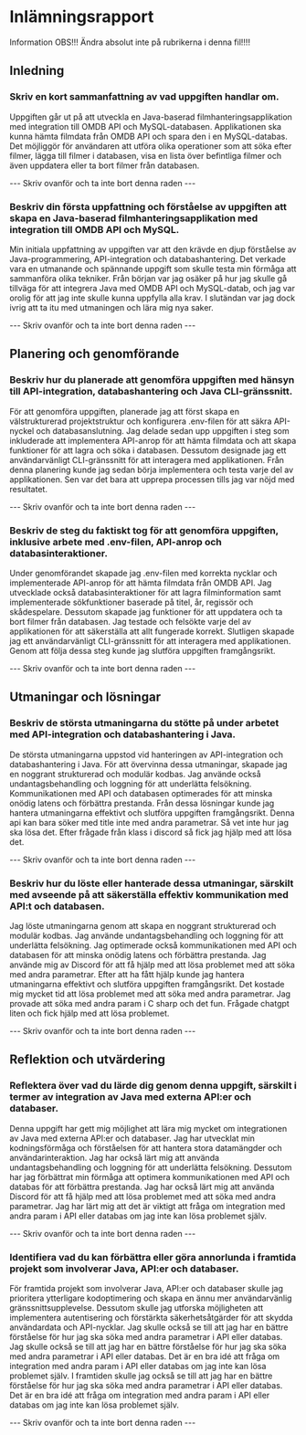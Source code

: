 # Inlämningsrapport

Information
OBS!!! Ändra absolut inte på rubrikerna i denna fil!!!!

## Inledning

### Skriv en kort sammanfattning av vad uppgiften handlar om.

Uppgiften går ut på att utveckla en Java-baserad filmhanteringsapplikation med integration till OMDB API och MySQL-databasen. Applikationen ska kunna hämta filmdata från OMDB API och spara den i en MySQL-databas. Det möjliggör för användaren att utföra olika operationer som att söka efter filmer, lägga till filmer i databasen, visa en lista över befintliga filmer och även uppdatera eller ta bort filmer från databasen.

--- Skriv ovanför och ta inte bort denna raden ---

### Beskriv din första uppfattning och förståelse av uppgiften att skapa en Java-baserad filmhanteringsapplikation med integration till OMDB API och MySQL.

Min initiala uppfattning av uppgiften var att den krävde en djup förståelse av Java-programmering, API-integration och databashantering. Det verkade vara en utmanande och spännande uppgift som skulle testa min förmåga att sammanföra olika tekniker. Från början var jag osäker på hur jag skulle gå tillväga för att integrera Java med OMDB API och MySQL-datab, och jag var orolig för att jag inte skulle kunna uppfylla alla krav. I slutändan var jag dock ivrig att ta itu med utmaningen och lära mig nya saker.

--- Skriv ovanför och ta inte bort denna raden ---

## Planering och genomförande

### Beskriv hur du planerade att genomföra uppgiften med hänsyn till API-integration, databashantering och Java CLI-gränssnitt.

För att genomföra uppgiften, planerade jag att först skapa en välstrukturerad projektstruktur och konfigurera .env-filen för att säkra API-nyckel och databasanslutning. Jag delade sedan upp uppgiften i steg som inkluderade att implementera API-anrop för att hämta filmdata och att skapa funktioner för att lagra och söka i databasen. Dessutom designade jag ett användarvänligt CLI-gränssnitt för att interagera med applikationen. Från denna planering kunde jag sedan börja implementera och testa varje del av applikationen. Sen var det bara att upprepa processen tills jag var nöjd med resultatet.

--- Skriv ovanför och ta inte bort denna raden ---

### Beskriv de steg du faktiskt tog för att genomföra uppgiften, inklusive arbete med .env-filen, API-anrop och databasinteraktioner.

Under genomförandet skapade jag .env-filen med korrekta nycklar och implementerade API-anrop för att hämta filmdata från OMDB API. Jag utvecklade också databasinteraktioner för att lagra filminformation samt implementerade sökfunktioner baserade på titel, år, regissör och skådespelare. Dessutom skapade jag funktioner för att uppdatera och ta bort filmer från databasen. Jag testade och felsökte varje del av applikationen för att säkerställa att allt fungerade korrekt. Slutligen skapade jag ett användarvänligt CLI-gränssnitt för att interagera med applikationen. Genom att följa dessa steg kunde jag slutföra uppgiften framgångsrikt.

--- Skriv ovanför och ta inte bort denna raden ---

## Utmaningar och lösningar

### Beskriv de största utmaningarna du stötte på under arbetet med API-integration och databashantering i Java.

De största utmaningarna uppstod vid hanteringen av API-integration och databashantering i Java. För att övervinna dessa utmaningar, skapade jag en noggrant strukturerad och modulär kodbas. Jag använde också undantagsbehandling och loggning för att underlätta felsökning. Kommunikationen med API och databasen optimerades för att minska onödig latens och förbättra prestanda. Från dessa lösningar kunde jag hantera utmaningarna effektivt och slutföra uppgiften framgångsrikt. Denna api kan bara söker med title inte med andra parametrar. Så vet inte hur jag ska lösa det. Efter frågade från klass i discord så fick jag hjälp med att lösa det.


--- Skriv ovanför och ta inte bort denna raden ---

### Beskriv hur du löste eller hanterade dessa utmaningar, särskilt med avseende på att säkerställa effektiv kommunikation med API:t och databasen.

Jag löste utmaningarna genom att skapa en noggrant strukturerad och modulär kodbas. Jag använde undantagsbehandling och loggning för att underlätta felsökning. Jag optimerade också kommunikationen med API och databasen för att minska onödig latens och förbättra prestanda. Jag använde mig av Discord för att få hjälp med att lösa problemet med att söka med andra parametrar. Efter att ha fått hjälp kunde jag hantera utmaningarna effektivt och slutföra uppgiften framgångsrikt. Det kostade mig mycket tid att lösa problemet med att söka med andra parametrar. Jag provade att söka med andra param i C sharp och det fun. Frågade chatgpt liten och fick hjälp med att lösa problemet.

--- Skriv ovanför och ta inte bort denna raden ---

## Reflektion och utvärdering

### Reflektera över vad du lärde dig genom denna uppgift, särskilt i termer av integration av Java med externa API:er och databaser.

Denna uppgift har gett mig möjlighet att lära mig mycket om integrationen av Java med externa API:er och databaser. Jag har utvecklat min kodningsförmåga och förståelsen för att hantera stora datamängder och användarinteraktion. Jag har också lärt mig att använda undantagsbehandling och loggning för att underlätta felsökning. Dessutom har jag förbättrat min förmåga att optimera kommunikationen med API och databas för att förbättra prestanda. Jag har också lärt mig att använda Discord för att få hjälp med att lösa problemet med att söka med andra parametrar. Jag har lärt mig att det är viktigt att fråga om integration med andra param i API eller databas om jag inte kan lösa problemet själv.

--- Skriv ovanför och ta inte bort denna raden ---

### Identifiera vad du kan förbättra eller göra annorlunda i framtida projekt som involverar Java, API:er och databaser.

För framtida projekt som involverar Java, API:er och databaser skulle jag prioritera ytterligare kodoptimering och skapa en ännu mer användarvänlig gränssnittsupplevelse. Dessutom skulle jag utforska möjligheten att implementera autentisering och förstärkta säkerhetsåtgärder för att skydda användardata och API-nycklar. Jag skulle också se till att jag har en bättre förståelse för hur jag ska söka med andra parametrar i API eller databas. Jag skulle också se till att jag har en bättre förståelse för hur jag ska söka med andra parametrar i API eller databas. Det är en bra idé att fråga om integration med andra param i API eller databas om jag inte kan lösa problemet själv. I framtiden skulle jag också se till att jag har en bättre förståelse för hur jag ska söka med andra parametrar i API eller databas. Det är en bra idé att fråga om integration med andra param i API eller databas om jag inte kan lösa problemet själv.

--- Skriv ovanför och ta inte bort denna raden ---
